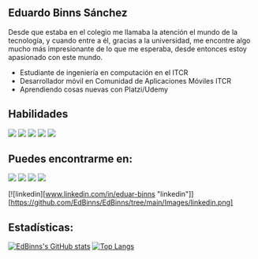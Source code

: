 Eduardo Binns Sánchez
-------------
Desde que estaba en el colegio me llamaba la atención el mundo de la tecnología, y cuando entre a él, gracias a la universidad,
me encontre algo mucho más impresionante de lo que me esperaba, desde entonces estoy apasionado con este mundo.

- Estudiante de ingeniería en computación en el ITCR
- Desarrollador móvil en Comunidad de Aplicaciones Móviles ITCR
- Aprendiendo cosas nuevas con Platzi/Udemy

Habilidades
-------------
![](https://img.shields.io/badge/Java-ED8B00?style=for-the-badge&logo=java&logoColor=white)
![](https://img.shields.io/badge/Kotlin-0095D5?&style=for-the-badge&logo=kotlin&logoColor=white)
![](https://img.shields.io/badge/Python-3776AB?style=for-the-badge&logo=python&logoColor=white)
![](https://img.shields.io/badge/TypeScript-007ACC?style=for-the-badge&logo=typescript&logoColor=white)
![](https://img.shields.io/badge/Android-3DDC84?style=for-the-badge&logo=android&logoColor=white)


Puedes encontrarme en:
-------------
 ![](https://img.shields.io/badge/LinkedIn-0077B5?style=for-the-badge&logo=linkedin&logoColor=white)
 ![](https://img.shields.io/badge/GitLab-330F63?style=for-the-badge&logo=gitlab&logoColor=white)
 ![](https://img.shields.io/badge/Discord-7289DA?style=for-the-badge&logo=discord&logoColor=white)
 ![](https://img.shields.io/badge/Instagram-E4405F?style=for-the-badge&logo=instagram&logoColor=white)


<!-- display the social media buttons in your README -->

[![linkedin][www.linkedin.com/in/eduar-binns "linkedin"]][https://github.com/EdBinns/EdBinns/tree/main/Images/linkedin.png]



Estadísticas:
-------------
[![EdBinns's GitHub stats](https://github-readme-stats.vercel.app/api?username=EdBinns&show_icons=true&theme=radical)](https://github.com/anuraghazra/github-readme-stats)
[![Top Langs](https://github-readme-stats.vercel.app/api/top-langs/?username=EdBinns&show_icons=true&theme=radical)](https://github.com/EdBinns/github-readme-stats)
